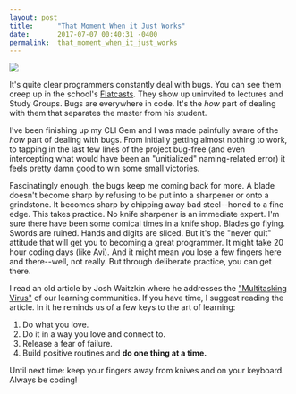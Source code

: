 ```yaml
---
layout: post
title:      "That Moment When it Just Works"
date:       2017-07-07 00:40:31 -0400
permalink:  that_moment_when_it_just_works
---
```



![](http://imgur.com/a/BSFdg)

It's quite clear programmers constantly deal with bugs. You can see them creep up in the school's [Flatcasts](https://flatcasts.herokuapp.com/#/). They show up uninvited to lectures and Study Groups. Bugs are everywhere in code. It's the *how* part of dealing with them that separates the master from his student.

I've been finishing up my CLI Gem and I was made painfully aware of the *how* part of dealing with bugs. From initially getting almost nothing to work, to tapping in the last few lines of the project bug-free (and even intercepting what would have been an "unitialized" naming-related error) it feels pretty damn good to win some small victories. 

Fascinatingly enough, the bugs keep me coming back for more. A blade doesn't become sharp by refusing to be put into a sharpener or onto a grindstone. It becomes sharp by chipping away bad steel--honed to a fine edge. This takes practice. No knife sharpener is an immediate expert. I'm sure there have been some comical times in a knife shop. Blades go flying. Swords are ruined. Hands and digits are sliced. But it's the "never quit" attitude that will get you to becoming a great programmer. It might take 20 hour coding days (like Avi). And it might mean you lose a few fingers here and there--well, not really. But through deliberate practice, you can get there.

I read an old article by Josh Waitzkin where he addresses the ["Multitasking Virus"](http://www.uschess.org/content/view/8478/463/) of our learning communities. If you have time, I suggest reading the article. In it he reminds us of a few keys to the art of learning:

1. Do what you love.
2. Do it in a way you love and connect to.
3. Release a fear of failure.
4. Build positive routines and **do one thing at a time.**

Until next time: keep your fingers away from knives and on your keyboard. Always be coding!

